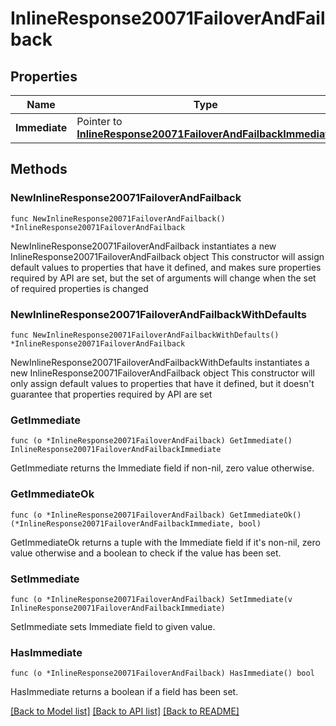 # InlineResponse20071FailoverAndFailback

## Properties

Name | Type | Description | Notes
------------ | ------------- | ------------- | -------------
**Immediate** | Pointer to [**InlineResponse20071FailoverAndFailbackImmediate**](InlineResponse20071FailoverAndFailbackImmediate.md) |  | [optional] 

## Methods

### NewInlineResponse20071FailoverAndFailback

`func NewInlineResponse20071FailoverAndFailback() *InlineResponse20071FailoverAndFailback`

NewInlineResponse20071FailoverAndFailback instantiates a new InlineResponse20071FailoverAndFailback object
This constructor will assign default values to properties that have it defined,
and makes sure properties required by API are set, but the set of arguments
will change when the set of required properties is changed

### NewInlineResponse20071FailoverAndFailbackWithDefaults

`func NewInlineResponse20071FailoverAndFailbackWithDefaults() *InlineResponse20071FailoverAndFailback`

NewInlineResponse20071FailoverAndFailbackWithDefaults instantiates a new InlineResponse20071FailoverAndFailback object
This constructor will only assign default values to properties that have it defined,
but it doesn't guarantee that properties required by API are set

### GetImmediate

`func (o *InlineResponse20071FailoverAndFailback) GetImmediate() InlineResponse20071FailoverAndFailbackImmediate`

GetImmediate returns the Immediate field if non-nil, zero value otherwise.

### GetImmediateOk

`func (o *InlineResponse20071FailoverAndFailback) GetImmediateOk() (*InlineResponse20071FailoverAndFailbackImmediate, bool)`

GetImmediateOk returns a tuple with the Immediate field if it's non-nil, zero value otherwise
and a boolean to check if the value has been set.

### SetImmediate

`func (o *InlineResponse20071FailoverAndFailback) SetImmediate(v InlineResponse20071FailoverAndFailbackImmediate)`

SetImmediate sets Immediate field to given value.

### HasImmediate

`func (o *InlineResponse20071FailoverAndFailback) HasImmediate() bool`

HasImmediate returns a boolean if a field has been set.


[[Back to Model list]](../README.md#documentation-for-models) [[Back to API list]](../README.md#documentation-for-api-endpoints) [[Back to README]](../README.md)


